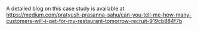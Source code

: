 A detailed blog on this case study is available at 
https://medium.com/pratyush-prasanna-sahu/can-you-tell-me-how-many-customers-will-i-get-for-my-restaurant-tomorrow-recruit-919cb884f7b
